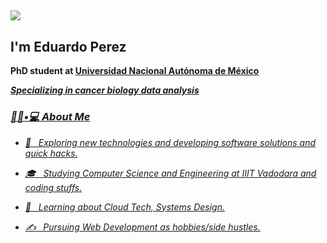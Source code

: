 ## <img src="https://media3.giphy.com/media/v1.Y2lkPTc5MGI3NjExZTNtbjZ2MDJodnIwcjc1bXQ2Nm51Z3Q4eW5sNmpqbzhpM2poN3BvYyZlcD12MV9pbnRlcm5hbF9naWZfYnlfaWQmY3Q9Zw/Nx0rz3jtxtEre/giphy.gif" align="center"> <h2> I'm Eduardo Perez 


**PhD student at <a href="https://pcbiol.posgrado.unam.mx/"> Universidad Nacional Autónoma de México**  
**<p><em>Specializing in cancer biology data analysis**

<h3> 👨🏻•💻 About Me </h3>



- 🤔 &nbsp; Exploring new technologies and developing software solutions and quick hacks.

- 🎓 &nbsp; Studying Computer Science and Engineering at IIIT Vadodara and coding stuffs.

- 🌱 &nbsp; Learning about Cloud Tech, Systems Design.

- ✍️ &nbsp; Pursuing Web Development as hobbies/side hustles.

